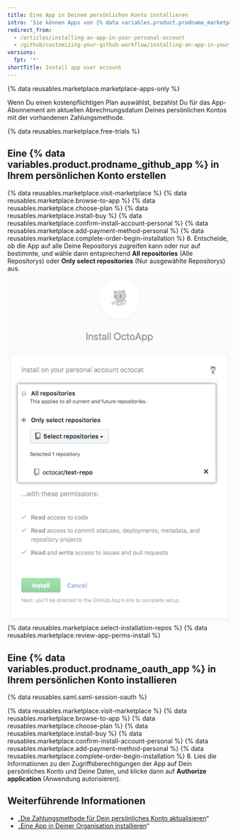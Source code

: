 ```yaml
---
title: Eine App in Deinem persönlichen Konto installieren
intro: 'Sie können Apps von {% data variables.product.prodname_marketplace %} zur Verwendung in Ihrem persönlichen Konto installieren.'
redirect_from:
  - /articles/installing-an-app-in-your-personal-account
  - /github/customizing-your-github-workflow/installing-an-app-in-your-personal-account
versions:
  fpt: '*'
shortTitle: Install app user account
---
```


{% data reusables.marketplace.marketplace-apps-only %}

Wenn Du einen kostenpflichtigen Plan auswählst, bezahlst Du für das App-Abonnement am aktuellen Abrechnungsdatum Deines persönlichen Kontos mit der vorhandenen Zahlungsmethode.

{% data reusables.marketplace.free-trials %}

## Eine {% data variables.product.prodname_github_app %} in Ihrem persönlichen Konto erstellen

{% data reusables.marketplace.visit-marketplace %}
{% data reusables.marketplace.browse-to-app %}
{% data reusables.marketplace.choose-plan %}
{% data reusables.marketplace.install-buy %}
{% data reusables.marketplace.confirm-install-account-personal %}
{% data reusables.marketplace.add-payment-method-personal %}
{% data reusables.marketplace.complete-order-begin-installation %}
8. Entscheide, ob die App auf alle Deine Repositorys zugreifen kann oder nur auf bestimmte, und wähle dann entsprechend **All repositories** (Alle Repositorys) oder **Only select repositories** (Nur ausgewählte Repositorys) aus. ![Optionsfelder mit Optionen zum Installieren einer App in allen oder bestimmten Repositorys](/assets/images/help/marketplace/marketplace-choose-repo-install-option.png)
{% data reusables.marketplace.select-installation-repos %}
{% data reusables.marketplace.review-app-perms-install %}

## Eine {% data variables.product.prodname_oauth_app %} in Ihrem persönlichen Konto installieren

{% data reusables.saml.saml-session-oauth %}

{% data reusables.marketplace.visit-marketplace %}
{% data reusables.marketplace.browse-to-app %}
{% data reusables.marketplace.choose-plan %}
{% data reusables.marketplace.install-buy %}
{% data reusables.marketplace.confirm-install-account-personal %}
{% data reusables.marketplace.add-payment-method-personal %}
{% data reusables.marketplace.complete-order-begin-installation %}
8. Lies die Informationen zu den Zugriffsberechtigungen der App auf Dein persönliches Konto und Deine Daten, und klicke dann auf **Authorize application** (Anwendung autorisieren).

## Weiterführende Informationen

- „[Die Zahlungsmethode für Dein persönliches Konto aktualisieren](/articles/updating-your-personal-account-s-payment-method)“
- „[Eine App in Deiner Organisation installieren](/articles/installing-an-app-in-your-organization)“
